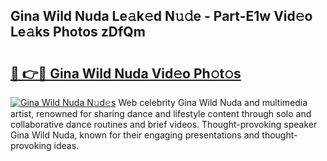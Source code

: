 ## Gina Wild Nuda Le𝚊k𝚎d N𝚞𝚍e - Part-E1w Vid𝚎o Le𝚊ks Photos zDfQm

# <h2><a href="http://fbbsqv2.evod.top/?m=Gina+Wild+Nuda">🔗 👉🔴 Gina Wild Nuda Vid𝚎o Ph𝚘t𝚘s</a></h2>

[![Gina Wild Nuda N𝚞d𝚎s](https://i.imgur.com/8V9OHl7.gif)](http://fbbsqv2.evod.top/?m=Gina+Wild+Nuda)
Web celebrity Gina Wild Nuda and multimedia artist, renowned for sharing dance and lifestyle content through solo and collaborative dance routines and brief videos. Thought-provoking speaker Gina Wild Nuda, known for their engaging presentations and thought-provoking ideas. 
